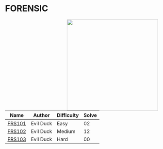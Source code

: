# FORENSIC
<img src="https://i.ibb.co/fpcqCjg/18.png" align="right" width=300>


| Name                               | Author     | Difficulty |  Solve | 
| ---------------------------------- | ---------- | ---------- | -------|
| [FRS101](FRS101/)                  | Evil Duck  | Easy       | 02     |
| [FRS102](FRS102/)                  | Evil Duck  | Medium     | 12     |
| [FRS103](FRS103/)                  | Evil Duck  | Hard       | 00     | 
